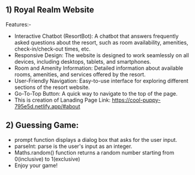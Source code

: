 ## 1) Royal Realm Website
  
  Features:-
- Interactive Chatbot (ResortBot): A chatbot that answers frequently asked questions about the resort, such as room availability, amenities, check-in/check-out times, etc.
- Responsive Design: The website is designed to work seamlessly on all devices, including desktops, tablets, and smartphones.
- Room and Amenity Information: Detailed information about available rooms, amenities, and services offered by the resort.
- User-Friendly Navigation: Easy-to-use interface for exploring different sections of the resort website.
- Go-To-Top Button: A quick way to navigate to the top of the page.
- This is creation of Lanading Page
  Link: https://cool-puppy-795e5d.netlify.app/#about

## 2) Guessing Game:
- prompt function displays a dialog box that asks for the user input.
- parseInt: parse is the user's input as an integer.
- Maths.random() function returns a random number starting from 0(inclusive) to 1(exclusive)
- Enjoy your game!
